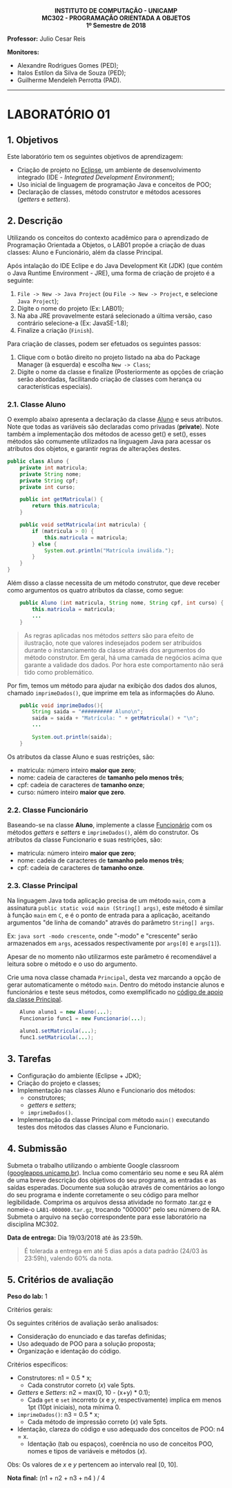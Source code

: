 <!-- Início de workaround com HTML -->
<p align="center">
    <b>
        INSTITUTO DE COMPUTAÇÃO - UNICAMP </br>
        MC302 - PROGRAMAÇÃO ORIENTADA A OBJETOS </br>
        1º Semestre de 2018 </br>
    </b>
</p>
<!-- Fim de workaround com HTML -->

**Professor:** Julio Cesar Reis

**Monitores:**
  - Alexandre Rodrigues Gomes (PED);
  - Italos Estilon da Silva de Souza (PED);
  - Guilherme Mendeleh Perrotta (PAD).
___
# LABORATÓRIO 01

## 1. Objetivos

Este laboratório tem os seguintes objetivos de aprendizagem:
 * Criação de projeto no [Eclipse](https://www.eclipse.org/downloads/), um ambiente de desenvolvimento integrado (IDE - _Integrated Development Environment_);
 * Uso inicial de linguagem de programação Java e conceitos de POO;
 * Declaração de classes, método construtor e métodos acessores (_getters_ e _setters_).

## 2. Descrição

Utilizando os conceitos do contexto acadêmico para o aprendizado de
Programação Orientada a Objetos, o LAB01 propõe a criação de duas classes: Aluno
e Funcionário, além da classe Principal.

Após intalação do IDE Eclipe e do Java Development Kit (JDK) (que contém o Java Runtime Environment - JRE), uma forma de criação de projeto é a seguinte:
1. `File -> New -> Java Project` (ou `File -> New -> Project`, e selecione `Java Project`);
2. Digite o nome do projeto (Ex: LAB01);
3. Na aba JRE provavelmente estará selecionado a última versão, caso contrário
selecione-a (Ex: JavaSE-1.8);
4. Finalize a criação (`Finish`).

Para criação de classes, podem ser efetuados os seguintes passos:
1. Clique com o botão direito no projeto listado na aba do Package Manager (à esquerda)
e escolha `New -> Class`;
2. Digite o nome da classe e finalize (Posteriormente as opções de criação serão abordadas,
facilitando criação de classes com herança ou características especiais).


### 2.1. Classe Aluno

O exemplo abaixo apresenta a declaração da classe [Aluno](src/Aluno.java "Aluno.java")
e seus atributos. Note que todas as variáveis são declaradas como privadas (**private**).
Note também a implementação dos métodos de acesso get() e set(), esses métodos são
comumente utilizados na linguagem Java para acessar os atributos dos objetos, e garantir
regras de alterações destes.

```java
public class Aluno {
    private int matricula;
    private String nome;
    private String cpf;
    private int curso;

    public int getMatricula() {
        return this.matricula;
    }

    public void setMatricula(int matricula) {
        if (matricula > 0) {
            this.matricula = matricula;
        } else {
            System.out.println("Matrícula inválida.");
        }
    }
}
```
Além disso a classe necessita de um método construtor, que deve receber como
argumentos os quatro atributos da classe, como segue:
```java
    public Aluno (int matricula, String nome, String cpf, int curso) {
        this.matricula = matricula;
        ...
    }
```
> As regras aplicadas nos métodos _setters_ são para efeito de ilustração, note
que valores indesejados podem ser atribuídos durante o instanciamento da classe
através dos argumentos do método construtor. Em geral, há uma camada de negócios
acima que garante a validade dos dados. Por hora este comportamento não será
tido como problemático.

Por fim, temos um método para ajudar na exibição dos dados dos alunos, chamado
`imprimeDados()`, que imprime em tela as informações do Aluno.
```java
    public void imprimeDados(){
        String saida = "########## Aluno\n";
        saida = saida + "Matrícula: " + getMatricula() + "\n";
        ...

        System.out.println(saida);
    }
```
Os atributos da classe Aluno e suas restrições, são:
- matricula: número inteiro **maior que zero**;
- nome: cadeia de caracteres de **tamanho pelo menos três**;
- cpf: cadeia de caracteres de **tamanho onze**;
- curso: número inteiro **maior que zero**.


### 2.2. Classe Funcionário

Baseando-se na classe **Aluno**, implemente a classe [Funcionário](src/Funcionario.java "Funcionario.java") com
os métodos _getters_ e _setters_ e `imprimeDados()`, além do construtor. Os atributos da classe
Funcionario e suas restrições, são:
- matricula: número inteiro **maior que zero**;
- nome: cadeia de caracteres de **tamanho pelo menos três**;
- cpf: cadeia de caracteres de **tamanho onze**.

### 2.3. Classe Principal
Na linguagem Java toda aplicação precisa de um método `main`, com a assinatura
`public static void main (String[] args)`, este método é similar à função `main` em `C`,
e é o ponto de entrada para a aplicação, aceitando argumentos "de linha de comando"
através do parâmetro `String[] args`.

Ex: `java sort -modo crescente`, onde "-modo" e "crescente" serão armazenados em
`args`, acessados respectivamente por `args[0]` e `args[1]`).

Apesar de no momento não utilizarmos este parâmetro é recomendável a leitura
sobre o método e o uso do argumento.

Crie uma nova classe chamada `Principal`, desta vez marcando a opção de gerar
automaticamente o método `main`. Dentro do método instancie alunos e funcionários
e teste seus métodos, como exemplificado no [código de apoio da classe Principal](src/qt-Principal.java "qt-Principal.java").

```java
    Aluno aluno1 = new Aluno(...);
    Funcionario func1 = new Funcionario(...);

    aluno1.setMatricula(...);
    func1.setMatricula(...);

```


## 3. Tarefas

* Configuração do ambiente (Eclipse + JDK);
* Criação do projeto e classes;
* Implementação nas classes Aluno e Funcionario dos métodos:
  * construtores;
  * _getters_ e _setters_;
  * `imprimeDados()`.
* Implementação da classe Principal com método `main()` executando testes dos métodos das
classes Aluno e Funcionario.

## 4. Submissão
Submeta o trabalho utilizando o ambiente Google classroom ([googleapps.unicamp.br](https://googleapps.unicamp.br)).
Inclua como comentário seu nome e seu RA além de uma breve descrição dos objetivos do seu programa, as entradas e as saídas esperadas. Documente sua solução através de comentários ao longo do seu programa e indente corretamente o seu código para melhor legibilidade.
Comprima os arquivos dessa atividade no formato .tar.gz e nomeie-o `LAB1-000000.tar.gz`, trocando "000000" pelo seu número de RA. Submeta o arquivo na seção correspondente para
esse laboratório na disciplina MC302.

**Data de entrega:** Dia 19/03/2018 até às 23:59h.

> É tolerada a entrega em até 5 dias após a data padrão (24/03 às 23:59h), valendo 60% da nota.


## 5. Critérios de avaliação
**Peso do lab:** 1

Critérios gerais:

Os seguintes critérios de avaliação serão analisados:
* Consideração do enunciado e das tarefas definidas;
* Uso adequado de POO para a solução proposta;
* Organização e identação do código.

Critérios específicos:
- Construtores: n1 = 0.5 * x;
  - Cada construtor correto (_x_) vale 5pts.
- _Getters_ e _Setters_: n2 = max(0, 10 - (x+y) * 0.1);
  - Cada `get` e `set` incorreto (_x_ e _y_, respectivamente) implica em menos 1pt (10pt iniciais), nota mínima 0.
- `imprimeDados()`: n3 = 0.5 * x;
  - Cada método de impressão correto (_x_) vale 5pts.
- Identação, clareza do código e uso adequado dos conceitos de POO: n4 = x.
  - Identação (tab ou espaços), coerência no uso de conceitos POO, nomes e tipos de variáveis e métodos (_x_).

Obs: Os valores de _x_ e _y_ pertencem ao intervalo real [0, 10].

**Nota final:** (n1 + n2 + n3 + n4 ) / 4
